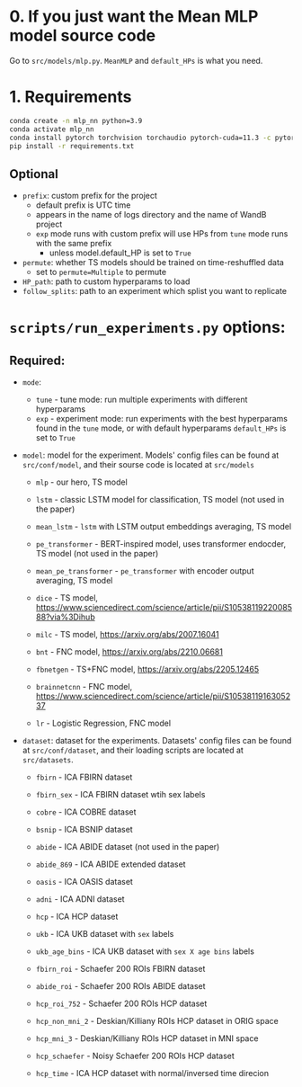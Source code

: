 # 0. If you just want the Mean MLP model source code
Go to `src/models/mlp.py`.
`MeanMLP` and `default_HPs` is what you need.

# 1. Requirements
```bash
conda create -n mlp_nn python=3.9
conda activate mlp_nn
conda install pytorch torchvision torchaudio pytorch-cuda=11.3 -c pytorch -c nvidia
pip install -r requirements.txt
```

## Optional
- `prefix`: custom prefix for the project
    - default prefix is UTC time
    - appears in the name of logs directory and the name of WandB project
    - `exp` mode runs with custom prefix will use HPs from `tune` mode runs with the same prefix
        - unless model.default_HP is set to `True`
- `permute`: whether TS models should be trained on time-reshuffled data
    - set to `permute=Multiple` to permute
- `HP_path`: path to custom hyperparams to load
- `follow_splits`: path to an experiment which splist you want to replicate


# `scripts/run_experiments.py` options:
## Required:
- `mode`: 
    - `tune` - tune mode: run multiple experiments with different hyperparams
    - `exp` - experiment mode: run experiments with the best hyperparams found in the `tune` mode, or with default hyperparams `default_HPs` is set to `True`

- `model`: model for the experiment. Models' config files can be found at `src/conf/model`, and their sourse code is located at `src/models`
    - `mlp` - our hero, TS model
    - `lstm` - classic LSTM model for classification, TS model (not used in the paper)
    - `mean_lstm` - `lstm` with LSTM output embeddings averaging, TS model
    - `pe_transformer` - BERT-inspired model, uses transformer endocder, TS model (not used in the paper)
    - `mean_pe_transformer` - `pe_transformer` with encoder output averaging, TS model

    - `dice` - TS model, https://www.sciencedirect.com/science/article/pii/S1053811922008588?via%3Dihub
    - `milc` - TS model, https://arxiv.org/abs/2007.16041 

    - `bnt` - FNC model, https://arxiv.org/abs/2210.06681
    - `fbnetgen` - TS+FNC model, https://arxiv.org/abs/2205.12465
    - `brainnetcnn` - FNC model, https://www.sciencedirect.com/science/article/pii/S1053811916305237
    - `lr` - Logistic Regression, FNC model

- `dataset`: dataset for the experiments. Datasets' config files can be found at `src/conf/dataset`, and their loading scripts are located at `src/datasets`.
    - `fbirn` - ICA FBIRN dataset
    - `fbirn_sex` - ICA FBIRN dataset wtih sex labels
    - `cobre` - ICA COBRE dataset
    - `bsnip` - ICA BSNIP dataset
    - `abide` - ICA ABIDE dataset (not used in the paper)
    - `abide_869` - ICA ABIDE extended dataset
    - `oasis` - ICA OASIS dataset
    - `adni` - ICA ADNI dataset
    - `hcp` - ICA HCP dataset
    - `ukb` - ICA UKB dataset with `sex` labels
    - `ukb_age_bins` - ICA UKB dataset with `sex X age bins` labels

    - `fbirn_roi` - Schaefer 200 ROIs FBIRN dataset
    - `abide_roi` - Schaefer 200 ROIs ABIDE dataset
    - `hcp_roi_752` - Schaefer 200 ROIs HCP dataset

    - `hcp_non_mni_2` - Deskian/Killiany ROIs HCP dataset in ORIG space
    - `hcp_mni_3` - Deskian/Killiany ROIs HCP dataset in MNI space
    - `hcp_schaefer` - Noisy Schaefer 200 ROIs HCP dataset
    - `hcp_time` - ICA HCP dataset with normal/inversed time direcion
